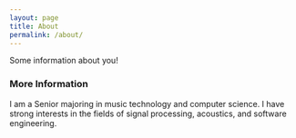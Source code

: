 ```yaml
---
layout: page
title: About
permalink: /about/
---
```


Some information about you!

### More Information

I am a Senior majoring in music technology and computer science. I have strong interests in the fields of signal processing, acoustics, and software engineering.

